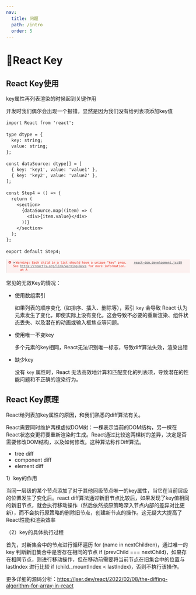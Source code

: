 ```yaml
---
nav:
  title: 问题
  path: /intro
  order: 5
---
```

# 💓React Key

## React Key使用

key属性再列表渲染的时候起到关键作用

开发时我们偶尔会出现一个报错，显然是因为我们没有给列表项添加key值

```tsx
import React from 'react';

type dtype = {
  key: string;
  value: string;
};

const dataSource: dtype[] = [
  { key: 'key1', value: 'value1' },
  { key: 'key2', value: 'value2' },
];

const Step4 = () => {
  return (
    <section>
      {dataSource.map((item) => (
        <div>{item.value}</div>
      ))}
    </section>
  );
};

export default Step4;
```
![reactkey](./pic1.png "reactkey")

常见的无效Key的情况：

- 使用数组索引
    
    如果列表的顺序变化（如排序、插入、删除等），索引 `key` 会导致 React 认为元素发生了变化，即使实际上没有变化。这会导致不必要的重新渲染、组件状态丢失、以及潜在的动画或输入框焦点等问题。
    
- 使用唯一不变key
    
    多个元素的key相同，React无法识别唯一标志，导致diff算法失效，渲染出错
    
- 缺少key
    
    没有 `key` 属性时，React 无法高效地计算和匹配变化的列表项，导致潜在的性能问题和不正确的渲染行为。


## React Key原理

React给列表加key属性的原因，和我们熟悉的diff算法有关。  

React需要同时维护两棵虚拟DOM树：一棵表示当前的DOM结构，另一棵在React状态变更将要重新渲染时生成。React通过比较这两棵树的差异，决定是否需要修改DOM结构，以及如何修改。这种算法称作Diff算法。
- tree diff
- component diff
- element diff

1）key的作用

当同一层级的某个节点添加了对于其他同级节点唯一的key属性，当它在当前层级的位置发生了变化后。react diff算法通过新旧节点比较后，如果发现了key值相同的新旧节点，就会执行移动操作（然后依然按原策略深入节点内部的差异对比更新），而不会执行原策略的删除旧节点，创建新节点的操作。这无疑大大提高了React性能和渲染效率

（2）key的具体执行过程

首先，对新集合中的节点进行循环遍历 for (name in nextChildren)，通过唯一的 key 判断新旧集合中是否存在相同的节点 if (prevChild === nextChild)，如果存在相同节点，则进行移动操作，但在移动前需要将当前节点在旧集合中的位置与 lastIndex 进行比较 if (child._mountIndex < lastIndex)，否则不执行该操作。



更多详细的源码分析：https://jser.dev/react/2022/02/08/the-diffing-algorithm-for-array-in-react